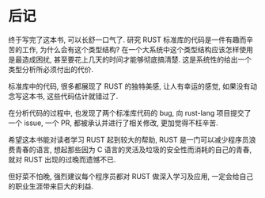 
# 后记

终于写完了这本书, 可以长舒一口气了. 研究 RUST 标准库的代码是一件有趣而辛苦的工作, 为什么会有这个类型结构? 在一个大系统中这个类型结构应该怎样使用是最造成困扰, 甚至要花上几天的时间才能够彻底搞清楚. 这是系统性的给出一个类型分析所必须付出的代价.

标准库中的代码, 很多都展现了 RUST 的独特美感, 让人有幸运的感觉, 如果没有动念写这本书, 这些代码估计就错过了.

在分析代码的过程中, 也发现了两个标准库代码的 bug, 向 rust-lang 项目提交了一个 issue, 一个 PR, 都被承认并进行了相关修改, 更加觉得不枉辛苦.

希望这本书能对读者学习 RUST 起到较大的帮助, RUST 是一门可以减少程序员浪费青春的语言, 想起那些因为 C 语言的灵活及垃圾的安全性而消耗的自己的青春, 就对 RUST 出现的过晚而遗憾不已.

但好菜不怕晚, 强烈建议每个程序员都对 RUST 做深入学习及应用, 一定会给自己的职业生涯带来巨大的利益.
